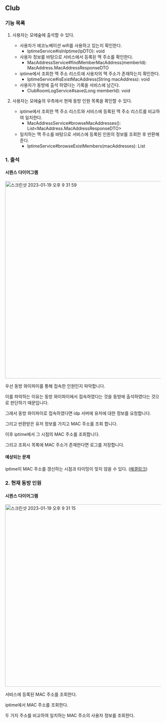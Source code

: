 ## Club

### 기능 목록

1. 사용자는 모에숲에 출석할 수 있다.
    + 사용자가 에코노베이션 wifi를 사용하고 있는지 확인한다.
        + IptimeService#isInIptime(IpDTO): void
    + 사용자 정보를 바탕으로 서비스에서 등록된 맥 주소를 확인한다.
        + MacAddressService#findMemberMacAddress(memberId): MacAddress.MacAddressResponseDTO
    + iptime에서 조회한 맥 주소 리스트에 사용자의 맥 주소가 존재하는지 확인한다.
        + IptimeService#isExistMacAddress(String macAddress): void
    + 사용자가 동방에 출석 하였다는 기록을 서비스에 남긴다.
        + ClubRoomLogService#save(Long memberId): void


    
2. 사용자는 모에숲의 우측에서 현재 동방 인원 목록을 확인할 수 있다.
    + iptime에서 조회한 맥 주소 리스트와 서비스에 등록된 맥 주소 리스트를 비교하여 일치한다.
        + MacAddressService#browseMacAddresses(): List<MacAddress.MacAddressResponseDTO>
    + 일치하는 맥 주소를 바탕으로 서비스에 등록된 인원의 정보를 조회한 후 반환해준다.
        + IptimeService#browseExistMembers(macAddresses): List<Long>


### 1. 출석

#### 시퀀스 다이어그램

<img width="638" alt="스크린샷 2023-01-19 오후 9 31 59" src="https://user-images.githubusercontent.com/102807742/213443710-efce5602-fb34-428d-8341-d75ca0094617.png">

우선 동방 와이파이를 통해 접속한 인원인지 파악합니다.

이를 파악하는 이유는 동방 와이파이에서 접속하였다는 것을 동방에 출석하였다는 것으로 판단하기 때문입니다.

그래서 동방 와이파이로 접속하였다면 idp 서버에 유저에 대한 정보를 요청합니다.

그리고 반환받은 유저 정보를 가지고 MAC 주소를 조회 합니다.

이후 iptime에서 그 시점의 MAC 주소를 조회합니다.

그리고 조회시 목록에 MAC 주소가 존재한다면 로그를 저장합니다.

#### 예상되는 문제

iptime이 MAC 주소를 갱신하는 시점과 타이밍이 맞지 않을 수 있다. ([해결링크](https://github.com/belljun3395/econovation-foreset-iptimeAPI/blob/main/docs/problem/%EC%B6%9C%EC%84%9D%EA%B4%80%EB%A0%A8%EB%AC%B8%EC%A0%9C.md))

### 2. 현재 동방 인원

#### 시퀀스 다이어그램

<img width="590" alt="스크린샷 2023-01-19 오후 9 31 15" src="https://user-images.githubusercontent.com/102807742/213443576-9750633e-8f87-49bd-9b02-2501debaa36a.png">

서비스에 등록된 MAC 주소를 조회한다.

iptime에서 MAC 주소를 조회한다.

두 가지 주소를 비교하여 일치하는 MAC 주소의 사용자 정보를 조회한다.